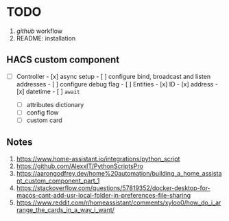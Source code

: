 # TODO

1. _github_ workflow
2. README: installation

## HACS custom component

- [ ] Controller
      - [x] async setup
      - [ ] configure bind, broadcast and listen addresses
      - [ ] configure debug flag
      - [ ] Entities
            - [x] ID
            - [x] address
            - [x] datetime
                  - [ ] `await`

   - [ ] attributes dictionary
   - [ ] config flow
   - [ ] custom card

## Notes

1. https://www.home-assistant.io/integrations/python_script
2. https://github.com/AlexxIT/PythonScriptsPro
3. https://aarongodfrey.dev/home%20automation/building_a_home_assistant_custom_component_part_1
4. https://stackoverflow.com/questions/57819352/docker-desktop-for-macos-cant-add-usr-local-folder-in-preferences-file-sharing
5. https://www.reddit.com/r/homeassistant/comments/xyloo0/how_do_i_arrange_the_cards_in_a_way_i_want/
